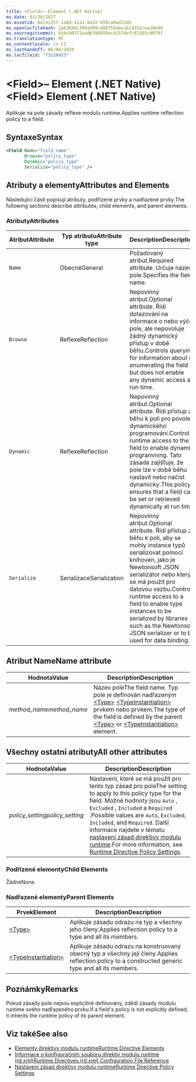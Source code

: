 ```yaml
---
title: <Field>– Element (.NET Native)
ms.date: 03/30/2017
ms.assetid: 6a14125f-1a8d-41a1-8a32-659ca0ad12de
ms.openlocfilehash: 2a63b88c399a999cd00750dee1614352cea10e80
ms.sourcegitcommit: b16c00371ea06398859ecd157defc81301c9070f
ms.translationtype: MT
ms.contentlocale: cs-CZ
ms.lasthandoff: 06/06/2020
ms.locfileid: "73128423"
---
```

# <a name="field-element-net-native"></a><span data-ttu-id="8701e-102">\<Field>– Element (.NET Native)</span><span class="sxs-lookup"><span data-stu-id="8701e-102">\<Field> Element (.NET Native)</span></span>
<span data-ttu-id="8701e-103">Aplikuje na pole zásady reflexe modulu runtime.</span><span class="sxs-lookup"><span data-stu-id="8701e-103">Applies runtime reflection policy to a field.</span></span>  
  
## <a name="syntax"></a><span data-ttu-id="8701e-104">Syntaxe</span><span class="sxs-lookup"><span data-stu-id="8701e-104">Syntax</span></span>  
  
```xml  
<Field Name="field_name"  
       Browse="policy_type"  
       Dynamic="policy_type"  
       Serialize="policy_type" />  
```  
  
## <a name="attributes-and-elements"></a><span data-ttu-id="8701e-105">Atributy a elementy</span><span class="sxs-lookup"><span data-stu-id="8701e-105">Attributes and Elements</span></span>  
 <span data-ttu-id="8701e-106">Následující části popisují atributy, podřízené prvky a nadřazené prvky.</span><span class="sxs-lookup"><span data-stu-id="8701e-106">The following sections describe attributes, child elements, and parent elements.</span></span>  
  
### <a name="attributes"></a><span data-ttu-id="8701e-107">Atributy</span><span class="sxs-lookup"><span data-stu-id="8701e-107">Attributes</span></span>  
  
|<span data-ttu-id="8701e-108">Atribut</span><span class="sxs-lookup"><span data-stu-id="8701e-108">Attribute</span></span>|<span data-ttu-id="8701e-109">Typ atributu</span><span class="sxs-lookup"><span data-stu-id="8701e-109">Attribute type</span></span>|<span data-ttu-id="8701e-110">Description</span><span class="sxs-lookup"><span data-stu-id="8701e-110">Description</span></span>|  
|---------------|--------------------|-----------------|  
|`Name`|<span data-ttu-id="8701e-111">Obecné</span><span class="sxs-lookup"><span data-stu-id="8701e-111">General</span></span>|<span data-ttu-id="8701e-112">Požadovaný atribut.</span><span class="sxs-lookup"><span data-stu-id="8701e-112">Required attribute.</span></span> <span data-ttu-id="8701e-113">Určuje název pole.</span><span class="sxs-lookup"><span data-stu-id="8701e-113">Specifies the field name.</span></span>|  
|`Browse`|<span data-ttu-id="8701e-114">Reflexe</span><span class="sxs-lookup"><span data-stu-id="8701e-114">Reflection</span></span>|<span data-ttu-id="8701e-115">Nepovinný atribut.</span><span class="sxs-lookup"><span data-stu-id="8701e-115">Optional attribute.</span></span> <span data-ttu-id="8701e-116">Řídí dotazování na informace o nebo výčet pole, ale nepovoluje žádný dynamický přístup v době běhu.</span><span class="sxs-lookup"><span data-stu-id="8701e-116">Controls querying for information about or enumerating the field but does not enable any dynamic access at run time.</span></span>|  
|`Dynamic`|<span data-ttu-id="8701e-117">Reflexe</span><span class="sxs-lookup"><span data-stu-id="8701e-117">Reflection</span></span>|<span data-ttu-id="8701e-118">Nepovinný atribut.</span><span class="sxs-lookup"><span data-stu-id="8701e-118">Optional attribute.</span></span> <span data-ttu-id="8701e-119">Řídí přístup za běhu k poli pro povolení dynamického programování.</span><span class="sxs-lookup"><span data-stu-id="8701e-119">Controls runtime access to the field to enable dynamic programming.</span></span> <span data-ttu-id="8701e-120">Tato zásada zajišťuje, že pole lze v době běhu nastavit nebo načíst dynamicky.</span><span class="sxs-lookup"><span data-stu-id="8701e-120">This policy ensures that a field can be set or retrieved dynamically at run time.</span></span>|  
|`Serialize`|<span data-ttu-id="8701e-121">Serializace</span><span class="sxs-lookup"><span data-stu-id="8701e-121">Serialization</span></span>|<span data-ttu-id="8701e-122">Nepovinný atribut.</span><span class="sxs-lookup"><span data-stu-id="8701e-122">Optional attribute.</span></span> <span data-ttu-id="8701e-123">Řídí přístup za běhu k poli, aby se mohly instance typů serializovat pomocí knihoven, jako je Newtonsoft JSON serializátor nebo který se má použít pro datovou vazbu.</span><span class="sxs-lookup"><span data-stu-id="8701e-123">Controls runtime access to a field to enable type instances to be serialized by libraries such as the Newtonsoft JSON serializer or to be used for data binding.</span></span>|  
  
## <a name="name-attribute"></a><span data-ttu-id="8701e-124">Atribut Name</span><span class="sxs-lookup"><span data-stu-id="8701e-124">Name attribute</span></span>  
  
|<span data-ttu-id="8701e-125">Hodnota</span><span class="sxs-lookup"><span data-stu-id="8701e-125">Value</span></span>|<span data-ttu-id="8701e-126">Description</span><span class="sxs-lookup"><span data-stu-id="8701e-126">Description</span></span>|  
|-----------|-----------------|  
|<span data-ttu-id="8701e-127">*method_name*</span><span class="sxs-lookup"><span data-stu-id="8701e-127">*method_name*</span></span>|<span data-ttu-id="8701e-128">Název pole</span><span class="sxs-lookup"><span data-stu-id="8701e-128">The field name.</span></span> <span data-ttu-id="8701e-129">Typ pole je definován nadřazeným [\<Type>](type-element-net-native.md) [\<TypeInstantiation>](typeinstantiation-element-net-native.md) prvkem nebo prvkem.</span><span class="sxs-lookup"><span data-stu-id="8701e-129">The type of the field is defined by the parent [\<Type>](type-element-net-native.md) or [\<TypeInstantiation>](typeinstantiation-element-net-native.md) element.</span></span>|  
  
## <a name="all-other-attributes"></a><span data-ttu-id="8701e-130">Všechny ostatní atributy</span><span class="sxs-lookup"><span data-stu-id="8701e-130">All other attributes</span></span>  
  
|<span data-ttu-id="8701e-131">Hodnota</span><span class="sxs-lookup"><span data-stu-id="8701e-131">Value</span></span>|<span data-ttu-id="8701e-132">Description</span><span class="sxs-lookup"><span data-stu-id="8701e-132">Description</span></span>|  
|-----------|-----------------|  
|<span data-ttu-id="8701e-133">*policy_setting*</span><span class="sxs-lookup"><span data-stu-id="8701e-133">*policy_setting*</span></span>|<span data-ttu-id="8701e-134">Nastavení, které se má použít pro tento typ zásad pro pole</span><span class="sxs-lookup"><span data-stu-id="8701e-134">The setting to apply to this policy type for the field.</span></span> <span data-ttu-id="8701e-135">Možné hodnoty jsou `Auto` , `Excluded` , `Included` a `Required` .</span><span class="sxs-lookup"><span data-stu-id="8701e-135">Possible values are `Auto`, `Excluded`, `Included`, and `Required`.</span></span> <span data-ttu-id="8701e-136">Další informace najdete v tématu [nastavení zásad direktivy modulu runtime](runtime-directive-policy-settings.md).</span><span class="sxs-lookup"><span data-stu-id="8701e-136">For more information, see [Runtime Directive Policy Settings](runtime-directive-policy-settings.md).</span></span>|  
  
### <a name="child-elements"></a><span data-ttu-id="8701e-137">Podřízené elementy</span><span class="sxs-lookup"><span data-stu-id="8701e-137">Child Elements</span></span>  
 <span data-ttu-id="8701e-138">Žádné</span><span class="sxs-lookup"><span data-stu-id="8701e-138">None.</span></span>  
  
### <a name="parent-elements"></a><span data-ttu-id="8701e-139">Nadřazené elementy</span><span class="sxs-lookup"><span data-stu-id="8701e-139">Parent Elements</span></span>  
  
|<span data-ttu-id="8701e-140">Prvek</span><span class="sxs-lookup"><span data-stu-id="8701e-140">Element</span></span>|<span data-ttu-id="8701e-141">Description</span><span class="sxs-lookup"><span data-stu-id="8701e-141">Description</span></span>|  
|-------------|-----------------|  
|[\<Type>](type-element-net-native.md)|<span data-ttu-id="8701e-142">Aplikuje zásadu odrazu na typ a všechny jeho členy.</span><span class="sxs-lookup"><span data-stu-id="8701e-142">Applies reflection policy to a type and all its members.</span></span>|  
|[\<TypeInstantiation>](typeinstantiation-element-net-native.md)|<span data-ttu-id="8701e-143">Aplikuje zásadu odrazu na konstruovaný obecný typ a všechny její členy.</span><span class="sxs-lookup"><span data-stu-id="8701e-143">Applies reflection policy to a constructed generic type and all its members.</span></span>|  
  
## <a name="remarks"></a><span data-ttu-id="8701e-144">Poznámky</span><span class="sxs-lookup"><span data-stu-id="8701e-144">Remarks</span></span>  
 <span data-ttu-id="8701e-145">Pokud zásady pole nejsou explicitně definovány, zdědí zásady modulu runtime svého nadřazeného prvku.</span><span class="sxs-lookup"><span data-stu-id="8701e-145">If a field's policy is not explicitly defined, it inherits the runtime policy of its parent element.</span></span>  
  
## <a name="see-also"></a><span data-ttu-id="8701e-146">Viz také</span><span class="sxs-lookup"><span data-stu-id="8701e-146">See also</span></span>

- [<span data-ttu-id="8701e-147">Elementy direktivy modulu runtime</span><span class="sxs-lookup"><span data-stu-id="8701e-147">Runtime Directive Elements</span></span>](runtime-directive-elements.md)
- [<span data-ttu-id="8701e-148">Informace o konfiguračním souboru direktiv modulu runtime (rd.xml)</span><span class="sxs-lookup"><span data-stu-id="8701e-148">Runtime Directives (rd.xml) Configuration File Reference</span></span>](runtime-directives-rd-xml-configuration-file-reference.md)
- [<span data-ttu-id="8701e-149">Nastavení zásad direktivy modulu runtime</span><span class="sxs-lookup"><span data-stu-id="8701e-149">Runtime Directive Policy Settings</span></span>](runtime-directive-policy-settings.md)
